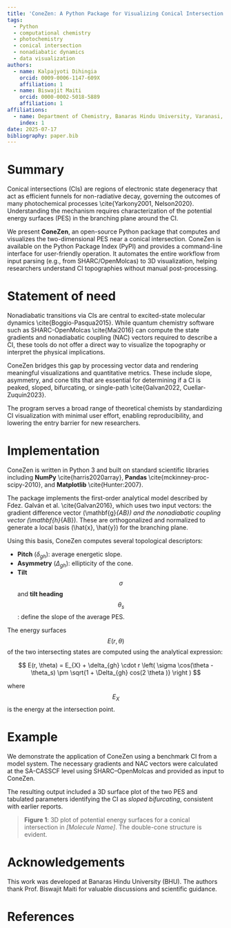 ```yaml
---
title: 'ConeZen: A Python Package for Visualizing Conical Intersection Branching Planes'
tags:
  - Python
  - computational chemistry
  - photochemistry
  - conical intersection
  - nonadiabatic dynamics
  - data visualization
authors:
  - name: Kalpajyoti Dihingia
    orcid: 0009-0006-1147-609X
    affiliation: 1
  - name: Biswajit Maiti
    orcid: 0000-0002-5018-5889
    affiliation: 1
affiliations:
  - name: Department of Chemistry, Banaras Hindu University, Varanasi, Uttar Pradesh, India
    index: 1
date: 2025-07-17
bibliography: paper.bib
---
```


# Summary

Conical intersections (CIs) are regions of electronic state degeneracy that act as efficient funnels for non-radiative decay, governing the outcomes of many photochemical processes \cite{Yarkony2001, Nelson2020}. Understanding the mechanism requires characterization of the potential energy surfaces (PES) in the branching plane around the CI.

We present **ConeZen**, an open-source Python package that computes and visualizes the two-dimensional PES near a conical intersection. ConeZen is available on the Python Package Index (PyPI) and provides a command-line interface for user-friendly operation. It automates the entire workflow from input parsing (e.g., from SHARC/OpenMolcas) to 3D visualization, helping researchers understand CI topographies without manual post-processing.

# Statement of need

Nonadiabatic transitions via CIs are central to excited-state molecular dynamics \cite{Boggio-Pasqua2015}. While quantum chemistry software such as SHARC-OpenMolcas \cite{Mai2016} can compute the state gradients and nonadiabatic coupling (NAC) vectors required to describe a CI, these tools do not offer a direct way to visualize the topography or interpret the physical implications.

ConeZen bridges this gap by processing vector data and rendering meaningful visualizations and quantitative metrics. These include slope, asymmetry, and cone tilts that are essential for determining if a CI is peaked, sloped, bifurcating, or single-path \cite{Galvan2022, Cuellar-Zuquin2023}.

The program serves a broad range of theoretical chemists by standardizing CI visualization with minimal user effort, enabling reproducibility, and lowering the entry barrier for new researchers.

# Implementation

ConeZen is written in Python 3 and built on standard scientific libraries including **NumPy** \cite{harris2020array}, **Pandas** \cite{mckinney-proc-scipy-2010}, and **Matplotlib** \cite{Hunter:2007}.

The package implements the first-order analytical model described by Fdez. Galván et al. \cite{Galvan2016}, which uses two input vectors: the gradient difference vector \(\mathbf{g}_{AB}\) and the nonadiabatic coupling vector \(\mathbf{h}_{AB}\). These are orthogonalized and normalized to generate a local basis \(\hat{x}, \hat{y}\) for the branching plane.

Using this basis, ConeZen computes several topological descriptors:

- **Pitch** ($\delta_{gh}$): average energetic slope.
- **Asymmetry** ($\Delta_{gh}$): ellipticity of the cone.
- **Tilt** $$\sigma$$ and **tilt heading** $$\theta_s$$ : define the slope of the average PES.

The energy surfaces $$E(r, \theta)$$ of the two intersecting states are computed using the analytical expression:

$$
E(r, \theta) = E_{X} + \delta_{gh} \cdot r \left( \sigma \cos(\theta - \theta_s) \pm \sqrt{1 + \Delta_{gh} cos(2 \theta )} \right )
$$

where $$E_{X}$$ is the energy at the intersection point.

# Example

We demonstrate the application of ConeZen using a benchmark CI from a model system. The necessary gradients and NAC vectors were calculated at the SA-CASSCF level using SHARC–OpenMolcas and provided as input to ConeZen.

The resulting output included a 3D surface plot of the two PES and tabulated parameters identifying the CI as *sloped bifurcating*, consistent with earlier reports.

> **Figure 1**: 3D plot of potential energy surfaces for a conical intersection in *[Molecule Name]*. The double-cone structure is evident.

# Acknowledgements

This work was developed at Banaras Hindu University (BHU). The authors thank Prof. Biswajit Maiti for valuable discussions and scientific guidance.

# References

